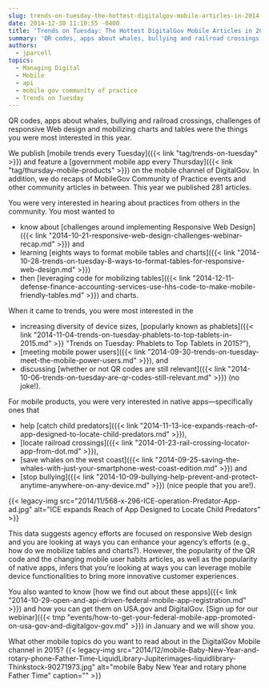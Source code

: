 ```yaml
---
slug: trends-on-tuesday-the-hottest-digitalgov-mobile-articles-in-2014
date: 2014-12-30 11:10:55 -0400
title: 'Trends on Tuesday: The Hottest DigitalGov Mobile Articles in 2014'
summary: 'QR codes, apps about whales, bullying and railroad crossings, challenges of responsive Web design and mobilizing charts and tables were the things you were most interested in this year. We publish mobile trends every Tuesday and feature a government mobile app every Thursday on the mobile channel of DigitalGov. In addition, we do recaps of MobileGov'
authors:
  - jparcell
topics:
  - Managing Digital
  - Mobile
  - api
  - mobile gov community of practice
  - Trends on Tuesday
---
```


QR codes, apps about whales, bullying and railroad crossings, challenges of responsive Web design and mobilizing charts and tables were the things you were most interested in this year.

We publish [mobile trends every Tuesday]({{< link "tag/trends-on-tuesday" >}}) and feature a [government mobile app every Thursday]({{< link "tag/thursday-mobile-products" >}}) on the mobile channel of DigitalGov. In addition, we do recaps of MobileGov Community of Practice events and other community articles in between. This year we published 281 articles.

You were very interested in hearing about practices from others in the community. You most wanted to

  * know about [challenges around implementing Responsive Web Design]({{< link "2014-10-21-responsive-web-design-challenges-webinar-recap.md" >}}) and
  * learning [eights ways to format mobile tables and charts]({{< link "2014-10-28-trends-on-tuesday-8-ways-to-format-tables-for-responsive-web-design.md" >}})
  * then [leveraging code for mobilizing tables]({{< link "2014-12-11-defense-finance-accounting-services-use-hhs-code-to-make-mobile-friendly-tables.md" >}}) and charts.

When it came to trends, you were most interested in the

  * increasing diversity of device sizes, [popularly known as phablets]({{< link "2014-11-04-trends-on-tuesday-phablets-to-top-tablets-in-2015.md" >}} "Trends on Tuesday: Phablets to Top Tablets in 2015?"),
  * [meeting mobile power users]({{< link "2014-09-30-trends-on-tuesday-meet-the-mobile-power-users.md" >}}), and
  * discussing [whether or not QR codes are still relevant]({{< link "2014-10-06-trends-on-tuesday-are-qr-codes-still-relevant.md" >}}) (no joke!).

For mobile products, you were very interested in native apps—specifically ones that

  * help [catch child predators]({{< link "2014-11-13-ice-expands-reach-of-app-designed-to-locate-child-predators.md" >}}),
  * [locate railroad crossings]({{< link "2014-01-23-rail-crossing-locator-app-from-dot.md" >}}),
  * [save whales on the west coast]({{< link "2014-09-25-saving-the-whales-with-just-your-smartphone-west-coast-edition.md" >}}) and
  * [stop bullying]({{< link "2014-10-09-bullying-help-prevent-and-protect-anytime-anywhere-on-any-device.md" >}}) (nice people that you are!).

{{< legacy-img src="2014/11/568-x-296-ICE-operation-Predator-App-ad.jpg" alt="ICE expands Reach of App Designed to Locate Child Predators" >}}

This data suggests agency efforts are focused on responsive Web design and you are looking at ways you can enhance your agency&#8217;s efforts (e.g., how do we mobilize tables and charts?). However, the popularity of the QR code and the changing mobile user habits articles, as well as the popularity of native apps, infers that you&#8217;re looking at ways you can leverage mobile device functionalities to bring more innovative customer experiences.

You also wanted to know [how we find out about these apps]({{< link "2014-10-29-open-and-api-driven-federal-mobile-app-registration.md" >}}) and how you can get them on USA.gov and DigitalGov. [Sign up for our webinar]({{< tmp "events/how-to-get-your-federal-mobile-app-promoted-on-usa-gov-and-digitalgov-gov.md" >}}) in January and we will show you.

What other mobile topics do you want to read about in the DigitalGov Mobile channel in 2015? {{< legacy-img src="2014/12/mobile-Baby-New-Year-and-rotary-phone-Father-Time-LiquidLibrary-Jupiterimages-liquidlibrary-Thinkstock-90271973.jpg" alt="mobile Baby New Year and rotary phone Father Time" caption="" >}} 

 

 